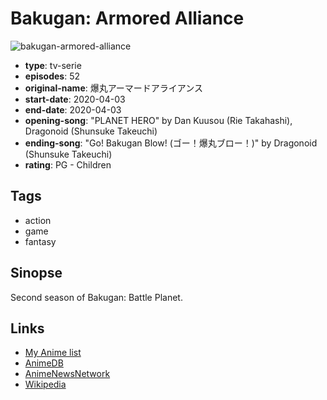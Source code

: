 # Bakugan: Armored Alliance

![bakugan-armored-alliance](https://cdn.myanimelist.net/images/anime/1234/106364.jpg)

-   **type**: tv-serie
-   **episodes**: 52
-   **original-name**: 爆丸アーマードアライアンス
-   **start-date**: 2020-04-03
-   **end-date**: 2020-04-03
-   **opening-song**: "PLANET HERO" by Dan Kuusou (Rie Takahashi), Dragonoid (Shunsuke Takeuchi)
-   **ending-song**: "Go! Bakugan Blow! (ゴー！爆丸ブロー！)" by Dragonoid (Shunsuke Takeuchi)
-   **rating**: PG - Children

## Tags

-   action
-   game
-   fantasy

## Sinopse

Second season of Bakugan: Battle Planet.

## Links

-   [My Anime list](https://myanimelist.net/anime/41405/Bakugan__Armored_Alliance)
-   [AnimeDB](http://anidb.info/perl-bin/animedb.pl?show=anime&aid=15431)
-   [AnimeNewsNetwork](http://www.animenewsnetwork.com/encyclopedia/anime.php?id=23069)
-   [Wikipedia](https://en.wikipedia.org/wiki/Bakugan:_Armored_Alliance)
